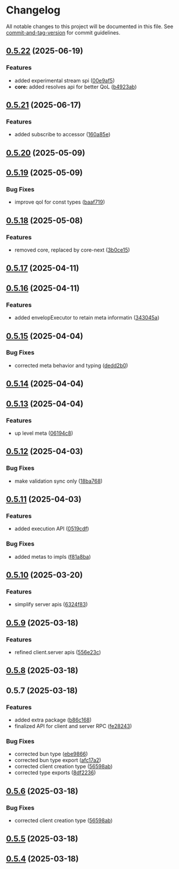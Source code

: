 # Changelog

All notable changes to this project will be documented in this file. See [commit-and-tag-version](https://github.com/absolute-version/commit-and-tag-version) for commit guidelines.

## [0.5.22](https://github.com/pumped-fn/pumped-fn/compare/@pumped-fn/extra@0.5.21...@pumped-fn/extra@0.5.22) (2025-06-19)


### Features

* added experimental stream spi ([00e9af5](https://github.com/pumped-fn/pumped-fn/commit/00e9af58e2220739f05a117a566036ad6f70e8c1))
* **core:** added resolves api for better QoL ([b4923ab](https://github.com/pumped-fn/pumped-fn/commit/b4923ab770faa30e96003770947446944866eb7c))

## [0.5.21](https://github.com/pumped-fn/pumped-fn/compare/@pumped-fn/extra@0.5.20...@pumped-fn/extra@0.5.21) (2025-06-17)


### Features

* added subscribe to accessor ([160a85e](https://github.com/pumped-fn/pumped-fn/commit/160a85e82911eb890ff5df9ee22c86420419c145))

## [0.5.20](https://github.com/pumped-fn/pumped-fn/compare/@pumped-fn/extra@0.5.19...@pumped-fn/extra@0.5.20) (2025-05-09)

## [0.5.19](https://github.com/pumped-fn/pumped-fn/compare/@pumped-fn/extra@0.5.18...@pumped-fn/extra@0.5.19) (2025-05-09)


### Bug Fixes

* improve qol for const types ([baaf719](https://github.com/pumped-fn/pumped-fn/commit/baaf719d306601a2520802a8e01cf20c5a8ddbd6))

## [0.5.18](https://github.com/pumped-fn/pumped-fn/compare/@pumped-fn/extra@0.5.17...@pumped-fn/extra@0.5.18) (2025-05-08)


### Features

* removed core, replaced by core-next ([3b0ce15](https://github.com/pumped-fn/pumped-fn/commit/3b0ce15333233f287d5f3b0bcfcd90da85a22271))

## [0.5.17](https://github.com/pumped-fn/pumped-fn/compare/@pumped-fn/extra@0.5.16...@pumped-fn/extra@0.5.17) (2025-04-11)

## [0.5.16](https://github.com/pumped-fn/pumped-fn/compare/@pumped-fn/extra@0.5.15...@pumped-fn/extra@0.5.16) (2025-04-11)


### Features

* added envelopExecutor to retain meta informatin ([343045a](https://github.com/pumped-fn/pumped-fn/commit/343045aef2ae87b20c50549fdc79f8bbb387d1e6))

## [0.5.15](https://github.com/pumped-fn/pumped-fn/compare/@pumped-fn/extra@0.5.14...@pumped-fn/extra@0.5.15) (2025-04-04)


### Bug Fixes

* corrected meta behavior and typing ([dedd2b0](https://github.com/pumped-fn/pumped-fn/commit/dedd2b0ffa31cae87dbb585f4e627ebc1e207735))

## [0.5.14](https://github.com/pumped-fn/pumped-fn/compare/@pumped-fn/extra@0.5.13...@pumped-fn/extra@0.5.14) (2025-04-04)

## [0.5.13](https://github.com/pumped-fn/pumped-fn/compare/@pumped-fn/extra@0.5.12...@pumped-fn/extra@0.5.13) (2025-04-04)


### Features

* up level meta ([06194c8](https://github.com/pumped-fn/pumped-fn/commit/06194c8a7e22445cc7bbe9791735481aa84982b1))

## [0.5.12](https://github.com/pumped-fn/pumped-fn/compare/@pumped-fn/extra@0.5.11...@pumped-fn/extra@0.5.12) (2025-04-03)


### Bug Fixes

* make validation sync only ([18ba768](https://github.com/pumped-fn/pumped-fn/commit/18ba76828032285385d0fdc0dd3488c78ea36f1a))

## [0.5.11](https://github.com/pumped-fn/pumped-fn/compare/@pumped-fn/extra@0.5.10...@pumped-fn/extra@0.5.11) (2025-04-03)


### Features

* added execution API ([0519cdf](https://github.com/pumped-fn/pumped-fn/commit/0519cdf39a8ccb583b6ca1f452bb1d44fb0f8a72))


### Bug Fixes

* added metas to impls ([f81a8ba](https://github.com/pumped-fn/pumped-fn/commit/f81a8ba75a98e6505bfe6de26237d30746e37ae4))

## [0.5.10](https://github.com/pumped-fn/pumped-fn/compare/@pumped-fn/extra@0.5.9...@pumped-fn/extra@0.5.10) (2025-03-20)


### Features

* simplify server apis ([6324f83](https://github.com/pumped-fn/pumped-fn/commit/6324f83a5cfae26016bf90059755b4a5e4c72181))

## [0.5.9](https://github.com/pumped-fn/pumped-fn/compare/@pumped-fn/extra@0.5.8...@pumped-fn/extra@0.5.9) (2025-03-18)


### Features

* refined client.server apis ([556e23c](https://github.com/pumped-fn/pumped-fn/commit/556e23c24f6e04fb0e2cc8e8f44f7cfa45bed7b1))

## [0.5.8](https://github.com/pumped-fn/pumped-fn/compare/@pumped-fn/extra@0.5.7...@pumped-fn/extra@0.5.8) (2025-03-18)

## 0.5.7 (2025-03-18)


### Features

* added extra package ([b86c168](https://github.com/pumped-fn/pumped-fn/commit/b86c168712889e75e4143239d60a0ca44406b3a3))
* finalized API for client and server RPC ([fe28243](https://github.com/pumped-fn/pumped-fn/commit/fe28243b524519fe95e1fce739c9bfdd173d2ba0))


### Bug Fixes

* corrected bun type ([ebe9866](https://github.com/pumped-fn/pumped-fn/commit/ebe98665128ee1b91b04edea45f5ff0a85230b5c))
* corrected bun type export ([afc17a2](https://github.com/pumped-fn/pumped-fn/commit/afc17a233b48e22c8de1dc158e7afb8df5db7e43))
* corrected client creation type ([56598ab](https://github.com/pumped-fn/pumped-fn/commit/56598ab73b09c95c975734d11844d9f7297faab9))
* corrected type exports ([8df2236](https://github.com/pumped-fn/pumped-fn/commit/8df223631c04b4270bd7752cf30ef950abe945fb))

## [0.5.6](https://github.com/pumped-fn/pumped-fn/compare/v0.5.10...v0.5.6) (2025-03-18)


### Bug Fixes

* corrected client creation type ([56598ab](https://github.com/pumped-fn/pumped-fn/commit/56598ab73b09c95c975734d11844d9f7297faab9))

## [0.5.5](https://github.com/pumped-fn/pumped-fn/compare/v0.5.10...v0.5.5) (2025-03-18)

## [0.5.4](https://github.com/pumped-fn/pumped-fn/compare/v0.5.10...v0.5.4) (2025-03-18)
